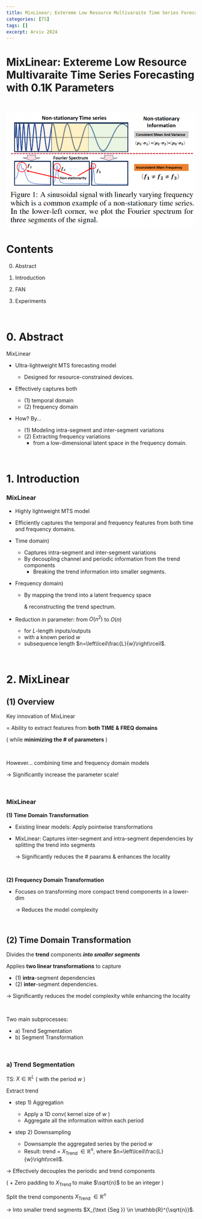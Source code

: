 ```yaml
---
title: MixLinear; Extereme Low Resource Multivaraite Time Series Forecasting with 0.1K Parameters
categories: [TS]
tags: []
excerpt: Arxiv 2024
---
```


<script src="https://cdn.mathjax.org/mathjax/latest/MathJax.js?config=TeX-AMS-MML_HTMLorMML" type="text/javascript"></script>

# MixLinear: Extereme Low Resource Multivaraite Time Series Forecasting with 0.1K Parameters

<br>

![figure2](/assets/img/ts2/img201.png)

# Contents

0. Abstract
1. Introduction
2. FAN

3. Experiments



<br>

# 0. Abstract

MixLinear

- Ultra-lightweight MTS forecasting model
  - Designed for resource-constrained devices.
- Effectively captures both 
  - (1) temporal domain
  - (2) frequency domain 

- How? By...
  - (1) Modeling intra-segment and inter-segment variations 
  - (2) Extracting frequency variations 
    - from a low-dimensional latent space in the frequency domain. 

<br>

# 1. Introduction

### MixLinear

- Highly lightweight MTS model

- Efficiently captures the temporal and frequency features from both time and frequency domains. 

- Time domain)
  - Captures intra-segment and inter-segment variations
  - By decoupling channel and periodic information from the trend components
    - Breaking the trend information into smaller segments. 
  
- Frequency domain)
  - By mapping the trend into a latent frequency space 
  
    & reconstructing the trend spectrum.

- Reduction in parameter: from $O\left(n^2\right)$ to $O(n)$ 
  - for $L$-length inputs/outputs 
  - with a known period $w$ 
  - subsequence length $n=\left\lceil\frac{L}{w}\right\rceil$. 

<br>

# 2. MixLinear

## (1) Overview

Key innovation of MixLinear 

= Ability to extract features from **both TIME & FREQ domains**

( while **minimizing the # of parameters** )

<br>

However... combining time and frequency domain models

$\rightarrow$ Significantly increase the parameter scale!

<br>

### MixLinear

**(1) Time Domain Transformation**

- Existing linear models: Apply pointwise transformations

- MixLinear: Captures inter-segment and intra-segment dependencies by splitting the trend into segments

  $\rightarrow$ Significantly reduces the # paarams & enhances the locality

<br>

**(2) Frequency Domain Transformation**

- Focuses on transforming more compact trend components in a lower-dim

  $\rightarrow$ Reduces the model complexity 

<br>

## (2) Time Domain Transformation

Divides the **trend** components ***into smaller segments***

Applies **two linear transformations** to capture 

- (1) **intra**-segment dependencies
- (2) **inter**-segment dependencies.

$\rightarrow$ Significantly reduces the model complexity while enhancing the locality

<br>

Two main subprocesses: 

- a) Trend Segmentation
- b) Segment Transformation

<br>

### a) Trend Segmentation

TS: $X \in \mathbb{R}^L$  ( with the period $w$ )

Extract trend

- step 1) Aggregation
  - Apply a 1D conv( kernel size of $w$ )
  - Aggregate all the information within each period

- step 2) Downsampling
  - Downsample the aggregated series by the period $w$
  - Result: trend = $X_{\text {Trend }} \in \mathbb{R}^n$, where $n=\left\lceil\frac{L}{w}\right\rceil$. 

$\rightarrow$ Effectively decouples the periodic and trend components

( + Zero padding to $X_{\text {Trend }}$ to make $\sqrt{n}$ to be an integer )



Split the trend components $X_{\text {Trend }} \in \mathbb{R}^n$ 

$\rightarrow$ Into smaller trend segments $X_{\text {Seg }} \in \mathbb{R}^{\sqrt{n}}$. 



